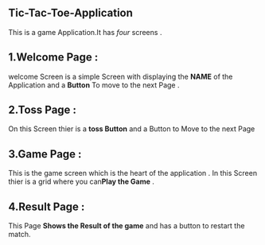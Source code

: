 ## Tic-Tac-Toe-Application
This is a game Application.It has _four_ screens .
## 1.Welcome Page :
welcome Screen is a simple Screen with displaying the **NAME** of the Application and a **Button** To move to the next Page .
## 2.Toss Page :
On this Screen  thier is a **toss Button** and a Button to Move to the next Page
## 3.Game Page : 
This is the game screen which is the heart of the application . In this Screen thier is a grid where you can**Play the Game** .
## 4.Result Page : 
This Page **Shows the Result of the game** and has a button to restart the match.
